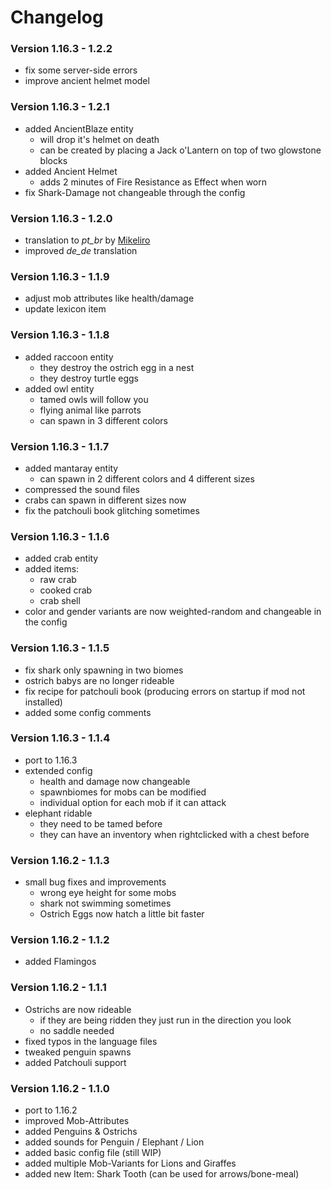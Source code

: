 # Changelog

### Version 1.16.3 - 1.2.2
 - fix some server-side errors
 - improve ancient helmet model

### Version 1.16.3 - 1.2.1
 - added AncientBlaze entity
     - will drop it's helmet on death
     - can be created by placing a Jack o'Lantern on top of two glowstone blocks
 - added Ancient Helmet
     - adds 2 minutes of Fire Resistance as Effect when worn
 - fix Shark-Damage not changeable through the config

### Version 1.16.3 - 1.2.0
 - translation to *pt_br* by [Mikeliro](https://github.com/Mikeliro)
 - improved *de_de* translation

### Version 1.16.3 - 1.1.9
 - adjust mob attributes like health/damage
 - update lexicon item

### Version 1.16.3 - 1.1.8
 - added raccoon entity
     - they destroy the ostrich egg in a nest
     - they destroy turtle eggs
 - added owl entity
     - tamed owls will follow you
     - flying animal like parrots
     - can spawn in 3 different colors 

### Version 1.16.3 - 1.1.7
 - added mantaray entity
     - can spawn in 2 different colors and 4 different sizes
 - compressed the sound files
 - crabs can spawn in different sizes now
 - fix the patchouli book glitching sometimes

### Version 1.16.3 - 1.1.6
 - added crab entity
 - added items:
     - raw crab
     - cooked crab
     - crab shell
 - color and gender variants are now weighted-random and changeable in the config

### Version 1.16.3 - 1.1.5
 - fix shark only spawning in two biomes
 - ostrich babys are no longer rideable
 - fix recipe for patchouli book (producing errors on startup if mod not installed)
 - added some config comments

### Version 1.16.3 - 1.1.4
 - port to 1.16.3
 - extended config
    - health and damage now changeable
    - spawnbiomes for mobs can be modified
    - individual option for each mob if it can attack
 - elephant ridable
    - they need to be tamed before
    - they can have an inventory when rightclicked with a chest before

### Version 1.16.2 - 1.1.3
 - small bug fixes and improvements
     - wrong eye height for some mobs
     - shark not swimming sometimes
     - Ostrich Eggs now hatch a little bit faster

### Version 1.16.2 - 1.1.2
 - added Flamingos

### Version 1.16.2 - 1.1.1
 - Ostrichs are now rideable
    - if they are being ridden they just run in the direction you look
    - no saddle needed
 - fixed typos in the language files
 - tweaked penguin spawns
 - added Patchouli support


### Version 1.16.2 - 1.1.0
 - port to 1.16.2
 - improved Mob-Attributes
 - added Penguins & Ostrichs
 - added sounds for Penguin / Elephant / Lion
 - added basic config file (still WIP)
 - added multiple Mob-Variants for Lions and Giraffes
 - added new Item: Shark Tooth (can be used for arrows/bone-meal)